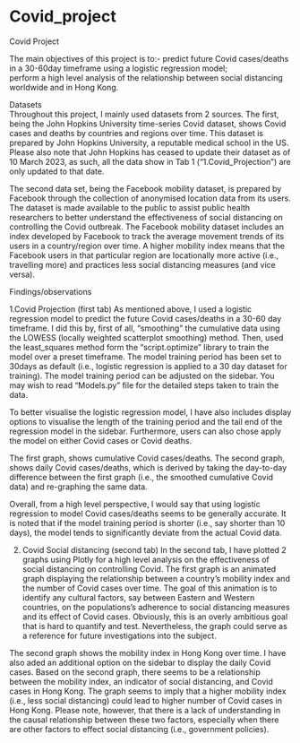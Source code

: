 # Covid_project
Covid Project

The main objectives of this project is to:-
predict future Covid cases/deaths in a 30-60day timeframe using a logistic regression model;  
perform a high level analysis of the relationship between social distancing worldwide and in Hong Kong.  

Datasets  
Throughout this project, I mainly used datasets from 2 sources. The first, being the John Hopkins University time-series Covid dataset, shows Covid cases and deaths by countries and regions over time. This dataset is prepared by John Hopkins University, a reputable medical school in the US. Please also note that John Hopkins has ceased to update their dataset as of 10 March 2023, as such, all the data show in Tab 1 (“1.Covid_Projection”) are only updated to that date. 

The second data set, being the Facebook mobility dataset, is prepared by Facebook through the collection of anonymised location data from its users. The dataset is made available to the public to assist public health researchers to better understand the effectiveness of social distancing on controlling the Covid outbreak. The Facebook mobility dataset includes an index developed by Facebook to track the average movement trends of its users in a country/region over time. A higher mobility index means that the Facebook users in that particular region are locationally more active (i.e., travelling more) and practices less social distancing measures (and vice versa).

Findings/observations

  1.Covid Projection (first tab)
As mentioned above, I used a logistic regression model to predict the future Covid cases/deaths in a 30-60 day timeframe. I did this by, first of all, “smoothing” the cumulative data using the LOWESS (locally weighted scatterplot smoothing) method. Then, used the least_squares method form the “script.optimize” library to train the model over a preset timeframe. The model training period has been set to 30days as default (i.e., logistic regression is applied to a 30 day dataset for training). The model training period can be adjusted on the sidebar. You may wish to read “Models.py” file for the detailed steps taken to train the data.

To better visualise the logistic regression model, I have also includes display options to visualise the length of the training period and the tail end of the regression model in the sidebar. Furthermore, users can also chose apply the model on either Covid cases or Covid deaths.

The first graph, shows cumulative Covid cases/deaths. The second graph, shows daily Covid cases/deaths, which is derived by taking the day-to-day difference between the first graph (i.e., the smoothed cumulative Covid data) and re-graphing the same data. 

Overall, from a high level perspective, I would say that using logistic regression to model Covid cases/deaths seems to be generally accurate. It is noted that if the model training period is shorter (i.e., say shorter than 10 days), the model tends to significantly deviate from the actual Covid data. 

  2. Covid Social distancing (second tab) 
  In the second tab, I have plotted 2 graphs using Plotly for a high level analysis on the effectiveness of social distancing on controlling Covid. The first graph is an animated graph displaying the relationship between a country’s mobility index and the number of Covid cases over time. The goal of this animation is to identify any cultural factors, say between Eastern and Western countries, on the populations’s adherence to social distancing measures and its effect of Covid cases. Obviously, this is an overly ambitious goal that is hard to quantify and test. Nevertheless, the graph could serve as a reference for future investigations into the subject. 

  The second graph shows the mobility index in Hong Kong over time. I have also aded an additional option on the sidebar to display the daily Covid cases. Based on the second graph, there seems to be a relationship between the mobility index, an indicator of social distancing, and Covid cases in Hong Kong. The graph seems to imply that a higher mobility index (i.e., less social distancing) could lead to higher number of Covid cases in Hong Kong. Please note, however, that there is a lack of understanding in the causal relationship between these two factors, especially when there are other factors to effect social distancing (i.e., government policies). 
